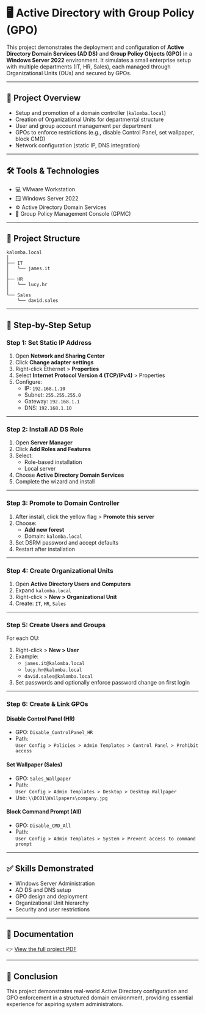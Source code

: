 
# 🖥️ Active Directory with Group Policy (GPO)

This project demonstrates the deployment and configuration of **Active Directory Domain Services (AD DS)** and **Group Policy Objects (GPO)** in a **Windows Server 2022** environment. It simulates a small enterprise setup with multiple departments (IT, HR, Sales), each managed through Organizational Units (OUs) and secured by GPOs.

---

## 📌 Project Overview

- Setup and promotion of a domain controller (`kalomba.local`)
- Creation of Organizational Units for departmental structure
- User and group account management per department
- GPOs to enforce restrictions (e.g., disable Control Panel, set wallpaper, block CMD)
- Network configuration (static IP, DNS integration)

---

## 🛠️ Tools & Technologies

- 💻 VMware Workstation
- 🪟 Windows Server 2022
- ⚙️ Active Directory Domain Services
- 📂 Group Policy Management Console (GPMC)

---

## 🧱 Project Structure

```
kalomba.local
│
├── IT
│   └── james.it
│
├── HR
│   └── lucy.hr
│
└── Sales
    └── david.sales
```

---

## 🔧 Step-by-Step Setup

### Step 1: Set Static IP Address
1. Open **Network and Sharing Center**
2. Click **Change adapter settings**
3. Right-click Ethernet > **Properties**
4. Select **Internet Protocol Version 4 (TCP/IPv4)** > Properties
5. Configure:
   - IP: `192.168.1.10`
   - Subnet: `255.255.255.0`
   - Gateway: `192.168.1.1`
   - DNS: `192.168.1.10`

---

### Step 2: Install AD DS Role
1. Open **Server Manager**
2. Click **Add Roles and Features**
3. Select:
   - Role-based installation
   - Local server
4. Choose **Active Directory Domain Services**
5. Complete the wizard and install

---

### Step 3: Promote to Domain Controller
1. After install, click the yellow flag > **Promote this server**
2. Choose:
   - **Add new forest**
   - Domain: `kalomba.local`
3. Set DSRM password and accept defaults
4. Restart after installation

---

### Step 4: Create Organizational Units
1. Open **Active Directory Users and Computers**
2. Expand `kalomba.local`
3. Right-click > **New > Organizational Unit**
4. Create: `IT`, `HR`, `Sales`

---

### Step 5: Create Users and Groups
For each OU:
1. Right-click > **New > User**
2. Example:
   - `james.it@kalomba.local`
   - `lucy.hr@kalomba.local`
   - `david.sales@kalomba.local`
3. Set passwords and optionally enforce password change on first login

---

### Step 6: Create & Link GPOs

#### Disable Control Panel (HR)
- GPO: `Disable_ControlPanel_HR`
- Path:  
  `User Config > Policies > Admin Templates > Control Panel > Prohibit access`

#### Set Wallpaper (Sales)
- GPO: `Sales_Wallpaper`
- Path:  
  `User Config > Admin Templates > Desktop > Desktop Wallpaper`
- Use: `\\DC01\Wallpapers\company.jpg`

#### Block Command Prompt (All)
- GPO: `Disable_CMD_All`
- Path:  
  `User Config > Admin Templates > System > Prevent access to command prompt`

---

## ✅ Skills Demonstrated

- Windows Server Administration
- AD DS and DNS setup
- GPO design and deployment
- Organizational Unit hierarchy
- Security and user restrictions

---

## 📄 Documentation

👉 [View the full project PDF](link-to-your-pdf)

---

## 🏁 Conclusion

This project demonstrates real-world Active Directory configuration and GPO enforcement in a structured domain environment, providing essential experience for aspiring system administrators.
